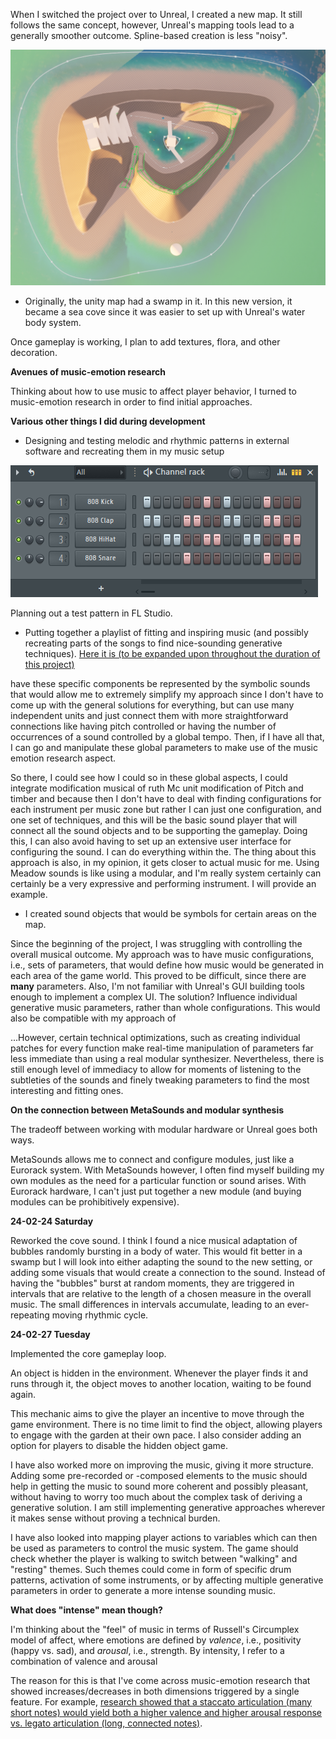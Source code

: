 When I switched the project over to Unreal, I created a new map. It still follows the same concept, however, Unreal's mapping tools lead to a generally smoother outcome. Spline-based creation is less "noisy".

![](attachments/Pasted%20image%2020240222104948.png)

- Originally, the unity map had a swamp in it. In this new version, it became a sea cove since it was easier to set up with Unreal's water body system.

Once gameplay is working, I plan to add textures, flora, and other decoration.


**Avenues of music-emotion research**

Thinking about how to use music to affect player behavior, I turned to music-emotion research in order to find initial approaches.


**Various other things I did during development**
- Designing and testing melodic and rhythmic patterns in external software and recreating them in my music setup

![](attachments/Pasted%20image%2020240215154624.png)

Planning out a test pattern in FL Studio.
- Putting together a playlist of fitting and inspiring music (and possibly recreating parts of the songs to find nice-sounding generative techniques). [Here it is (to be expanded upon throughout the duration of this project)](https://open.spotify.com/playlist/6NMwC23ezQOFn9kD76hAZ0?si=9c22a4e1c7c741a7)


have these specific components be represented by the symbolic sounds that would allow me to extremely simplify my approach since I don't have to come up with the general solutions for everything, but can use many independent units and just connect them with more straightforward connections like having pitch controlled or having the number of occurrences of a sound controlled by a global tempo. Then, if I have all that, I can go and manipulate these global parameters to make use of the music emotion research aspect.

So there, I could see how I could so in these global aspects, I could integrate modification musical of ruth Mc unit modification of Pitch and timber and because then I don't have to deal with finding configurations for each instrument per music zone but rather I can just one configuration, and one set of techniques, and this will be the basic sound player that will connect all the sound objects and to be supporting the gameplay. Doing this, I can also avoid having to set up an extensive user interface for configuring the sound. I can do everything within the. The thing about this approach is also, in my opinion, it gets closer to actual music for me. Using Meadow sounds is like using a modular, and I'm really system certainly can certainly be a very expressive and performing instrument. I will provide an example.

- I created sound objects that would be symbols for certain areas on the map.


Since the beginning of the project, I was struggling with controlling the overall musical outcome. My approach was to have music configurations, i.e., sets of parameters, that would define how music would be generated in each area of the game world. This proved to be difficult, since there are **many** parameters. Also, I'm not familiar with Unreal's GUI building tools enough to implement a complex UI. The solution? Influence individual generative music parameters, rather than whole configurations. This would also be compatible with my approach of 

...However, certain technical optimizations, such as creating individual patches for every function make real-time manipulation of parameters far less immediate than using a real modular synthesizer. Nevertheless, there is still enough level of immediacy to allow for moments of listening to the subtleties of the sounds and finely tweaking parameters to find the most interesting and fitting ones.



**On the connection between MetaSounds and modular synthesis**

The tradeoff between working with modular hardware or Unreal goes both ways.

MetaSounds allows me to connect and configure modules, just like a Eurorack system. With MetaSounds however, I often find myself building my own modules as the need for a particular function or sound arises. With Eurorack hardware, I can't just put together a new module (and buying modules can be prohibitively expensive). 



**24-02-24 Saturday**

Reworked the cove sound. I think I found a nice musical adaptation of bubbles randomly bursting in a body of water. This would fit better in a swamp but I will look into either adapting the sound to the new setting, or adding some visuals that would create a connection to the sound. Instead of having the "bubbles" burst at random moments, they are triggered in intervals that are relative to the length of a chosen measure in the overall music. The small differences in intervals accumulate, leading to an ever-repeating moving rhythmic cycle.


**24-02-27 Tuesday**

Implemented the core gameplay loop.

An object is hidden in the environment. Whenever the player finds it and runs through it, the object moves to another location, waiting to be found again.

This mechanic aims to give the player an incentive to move through the game environment. 
There is no time limit to find the object, allowing players to engage with the garden at their own pace. I also consider adding an option for players to disable the hidden object game.

I have also worked more on improving the music, giving it more structure. Adding some pre-recorded or -composed elements to the music should help in getting the music to sound more coherent and possibly pleasant, without having to worry too much about the complex task of deriving a generative solution. I am still implementing generative approaches wherever it makes sense without proving a technical burden.

I have also looked into mapping player actions to variables which can then be used as parameters to control the music system. The game should check whether the player is walking to switch between "walking" and "resting" themes. Such themes could come in form of specific drum patterns, activation of some instruments, or by affecting multiple generative parameters in order to generate a more intense sounding music.


**What does "intense" mean though?**

I'm thinking about the "feel" of music in terms of Russell's Circumplex model of affect, where emotions are defined by *valence*, i.e., positivity (happy vs. sad), and *arousal*, i.e., strength. By intensity, I refer to a combination of valence and arousal

The reason for this is that I've come across music-emotion research that showed increases/decreases in both dimensions triggered by a single feature. For example, [research showed that a staccato articulation (many short notes) would yield both a higher valence and higher arousal response vs. legato articulation (long, connected notes)](www.google.com).
